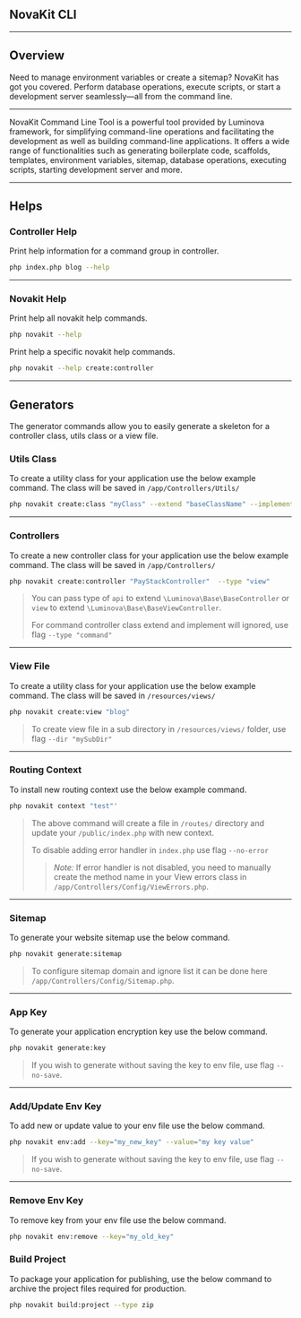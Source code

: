 ## NovaKit CLI

***

## Overview

Need to manage environment variables or create a sitemap? NovaKit has got you covered. Perform database operations, execute scripts, or start a development server seamlessly—all from the command line.

***

NovaKit Command Line Tool is a powerful tool provided by Luminova framework, for simplifying command-line operations and facilitating the development as well as building command-line applications. It offers a wide range of functionalities such as generating boilerplate code, scaffolds, templates, environment variables, sitemap, database operations, executing scripts, starting development server and more.

***
## Helps

### Controller Help

Print help information for a command group in controller.

```bash
php index.php blog --help
```

***

### Novakit Help

Print help all novakit help commands.

```bash
php novakit --help
```

Print help a specific novakit help commands.

```bash
php novakit --help create:controller
```

***

## Generators
The generator commands allow you to easily generate a skeleton for a controller class, utils class or a view file.

### Utils Class

To create a utility class for your application use the below example command.
The class will be saved in `/app/Controllers/Utils/`

```bash
php novakit create:class "myClass" --extend "baseClassName" --implement "myClassInterface"
```

***

### Controllers

To create a new controller class for your application use the below example command.
The class will be saved in `/app/Controllers/`

```bash
php novakit create:controller "PayStackController"  --type "view"
```

> You can pass type of `api` to extend `\Luminova\Base\BaseController` or `view` to extend `\Luminova\Base\BaseViewController`.
> 
> For command controller class extend and implement will ignored, use flag `--type "command"`

***

### View File

To create a utility class for your application use the below example command.
The class will be saved in `/resources/views/`

```bash
php novakit create:view "blog" 
```

> To create view file in a sub directory in `/resources/views/` folder, use flag `--dir "mySubDir"` 

***

### Routing Context

To install new routing context use the below example command.

```bash
php novakit context "test"'
```

> The above command will create a file in `/routes/` directory and update your `/public/index.php` with new context.
> 
> To disable adding error handler in `index.php` use flag `--no-error`
> > *Note:* If error handler is not disabled, you need to manually create the method name in your View errors class in `/app/Controllers/Config/ViewErrors.php`.

***

### Sitemap

To generate your website sitemap use the below command.

```bash
php novakit generate:sitemap
```

> To configure sitemap domain and ignore list it can be done here `/app/Controllers/Config/Sitemap.php`.

***

### App Key

To generate your application encryption key use the below command.

```bash
php novakit generate:key
```

> If you wish to generate without saving the key to env file, use flag `--no-save`.

***

### Add/Update Env Key

To add new or update value to your env file use the below command.

```bash
php novakit env:add --key="my_new_key" --value="my key value"
```

> If you wish to generate without saving the key to env file, use flag `--no-save`.

***

### Remove Env Key

To remove key from your env file use the below command.

```bash
php novakit env:remove --key="my_old_key"
```

### Build Project

To package your application for publishing, use the below command to archive the project files required for production. 

```bash 
php novakit build:project --type zip
```